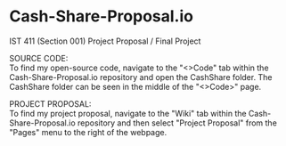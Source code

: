 # Cash-Share-Proposal.io
IST 411 (Section 001) Project Proposal / Final Project

SOURCE CODE:  
 To find my open-source code, navigate to the "<>Code" tab within the Cash-Share-Proposal.io repository and open the CashShare folder. The CashShare folder can be seen in the middle of the "<>Code>" page.


PROJECT PROPOSAL:  
 To find my project proposal, navigate to the "Wiki" tab within the Cash-Share-Proposal.io repository and then select "Project Proposal" from the "Pages" menu to the right of the webpage.
